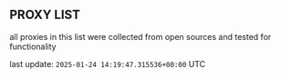 ## PROXY LIST

all proxies in this list were collected from open sources and tested for functionality

last update: `2025-01-24 14:19:47.315536+00:00` UTC